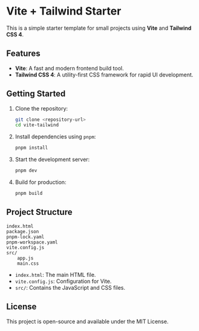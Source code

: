 # Vite + Tailwind Starter

This is a simple starter template for small projects using **Vite** and **Tailwind CSS 4**.

## Features

- **Vite**: A fast and modern frontend build tool.
- **Tailwind CSS 4**: A utility-first CSS framework for rapid UI development.

## Getting Started

1. Clone the repository:
   ```bash
   git clone <repository-url>
   cd vite-tailwind
   ```

2. Install dependencies using `pnpm`:
   ```bash
   pnpm install
   ```

3. Start the development server:
   ```bash
   pnpm dev
   ```

4. Build for production:
   ```bash
   pnpm build
   ```

## Project Structure

```
index.html
package.json
pnpm-lock.yaml
pnpm-workspace.yaml
vite.config.js
src/
    app.js
    main.css
```

- `index.html`: The main HTML file.
- `vite.config.js`: Configuration for Vite.
- `src/`: Contains the JavaScript and CSS files.

## License

This project is open-source and available under the MIT License.
